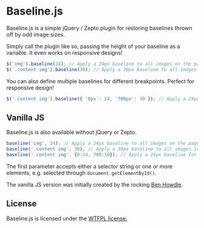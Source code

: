 # Baseline.js

Baseline.js is a simple jQuery / Zepto plugin for restoring baselines thrown off by odd image sizes.

Simply call the plugin like so, passing the height of your baseline as a variable. It even works on responsive designs!

```javascript
$('img').baseline(24); // Apply a 24px baseline to all images on the page
$('.content img').baseline(30); // Apply a 30px baseline to all images inside .content
```

You can also define multiple baselines for different breakpoints. Perfect for responsive design!

```javascript
$('.content img').baseline({ '0px': 24, '700px': 30 }); // Apply a 24px baseline for all widths, 30px for widths above 700px
```

## Vanilla JS

Baseline.js is also available without jQuery or Zepto.

```javascript
baseline('img', 24); // Apply a 24px baseline to all images on the page
baseline('.content img', 30); // Apply a 30px baseline to all images inside .content
baseline('.content img', {0:24, 700:30}); // Apply a 24px baseline for all widths, 30px for widths above 700px
```

The first parameter accepts either a selector string or one or more elements, e.g. selected through `document.getElementById()`.

The vanilla JS version was initially created by the rocking [Ben Howdle](https://twitter.com/benhowdle).

## License

Baseline.js is licensed under the [WTFPL license.](http://sam.zoy.org/wtfpl/)
